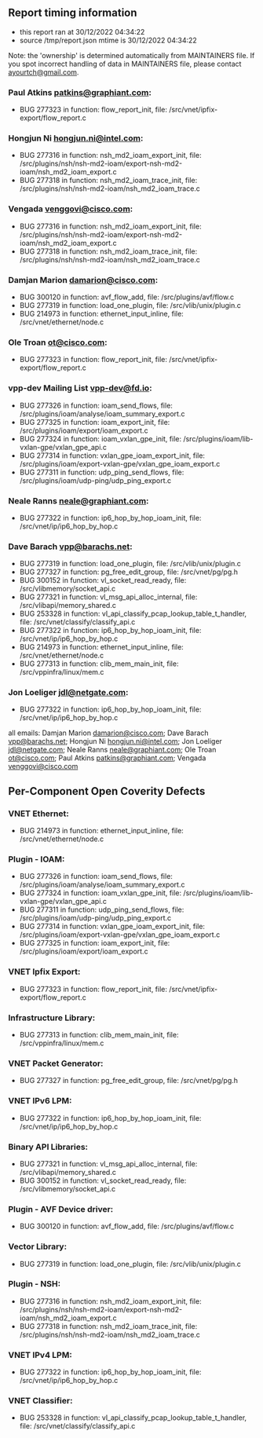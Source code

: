 ## Report timing information
  * this report ran at 30/12/2022 04:34:22
  * source /tmp/report.json mtime is 30/12/2022 04:34:22

Note: the 'ownership' is determined automatically from MAINTAINERS file. If you spot incorrect handling of data in MAINTAINERS file, please contact ayourtch@gmail.com.

### Paul Atkins <patkins@graphiant.com>:
  * BUG 277323 in function: flow_report_init, file: /src/vnet/ipfix-export/flow_report.c
### Hongjun Ni <hongjun.ni@intel.com>:
  * BUG 277316 in function: nsh_md2_ioam_export_init, file: /src/plugins/nsh/nsh-md2-ioam/export-nsh-md2-ioam/nsh_md2_ioam_export.c
  * BUG 277318 in function: nsh_md2_ioam_trace_init, file: /src/plugins/nsh/nsh-md2-ioam/nsh_md2_ioam_trace.c
### Vengada <venggovi@cisco.com>:
  * BUG 277316 in function: nsh_md2_ioam_export_init, file: /src/plugins/nsh/nsh-md2-ioam/export-nsh-md2-ioam/nsh_md2_ioam_export.c
  * BUG 277318 in function: nsh_md2_ioam_trace_init, file: /src/plugins/nsh/nsh-md2-ioam/nsh_md2_ioam_trace.c
### Damjan Marion <damarion@cisco.com>:
  * BUG 300120 in function: avf_flow_add, file: /src/plugins/avf/flow.c
  * BUG 277319 in function: load_one_plugin, file: /src/vlib/unix/plugin.c
  * BUG 214973 in function: ethernet_input_inline, file: /src/vnet/ethernet/node.c
### Ole Troan <ot@cisco.com>:
  * BUG 277323 in function: flow_report_init, file: /src/vnet/ipfix-export/flow_report.c
### vpp-dev Mailing List <vpp-dev@fd.io>:
  * BUG 277326 in function: ioam_send_flows, file: /src/plugins/ioam/analyse/ioam_summary_export.c
  * BUG 277325 in function: ioam_export_init, file: /src/plugins/ioam/export/ioam_export.c
  * BUG 277324 in function: ioam_vxlan_gpe_init, file: /src/plugins/ioam/lib-vxlan-gpe/vxlan_gpe_api.c
  * BUG 277314 in function: vxlan_gpe_ioam_export_init, file: /src/plugins/ioam/export-vxlan-gpe/vxlan_gpe_ioam_export.c
  * BUG 277311 in function: udp_ping_send_flows, file: /src/plugins/ioam/udp-ping/udp_ping_export.c
### Neale Ranns <neale@graphiant.com>:
  * BUG 277322 in function: ip6_hop_by_hop_ioam_init, file: /src/vnet/ip/ip6_hop_by_hop.c
### Dave Barach <vpp@barachs.net>:
  * BUG 277319 in function: load_one_plugin, file: /src/vlib/unix/plugin.c
  * BUG 277327 in function: pg_free_edit_group, file: /src/vnet/pg/pg.h
  * BUG 300152 in function: vl_socket_read_ready, file: /src/vlibmemory/socket_api.c
  * BUG 277321 in function: vl_msg_api_alloc_internal, file: /src/vlibapi/memory_shared.c
  * BUG 253328 in function: vl_api_classify_pcap_lookup_table_t_handler, file: /src/vnet/classify/classify_api.c
  * BUG 277322 in function: ip6_hop_by_hop_ioam_init, file: /src/vnet/ip/ip6_hop_by_hop.c
  * BUG 214973 in function: ethernet_input_inline, file: /src/vnet/ethernet/node.c
  * BUG 277313 in function: clib_mem_main_init, file: /src/vppinfra/linux/mem.c
### Jon Loeliger <jdl@netgate.com>:
  * BUG 277322 in function: ip6_hop_by_hop_ioam_init, file: /src/vnet/ip/ip6_hop_by_hop.c


all emails: Damjan Marion <damarion@cisco.com>; Dave Barach <vpp@barachs.net>; Hongjun Ni <hongjun.ni@intel.com>; Jon Loeliger <jdl@netgate.com>; Neale Ranns <neale@graphiant.com>; Ole Troan <ot@cisco.com>; Paul Atkins <patkins@graphiant.com>; Vengada <venggovi@cisco.com>


## Per-Component Open Coverity Defects
### VNET Ethernet:
  * BUG 214973 in function: ethernet_input_inline, file: /src/vnet/ethernet/node.c
### Plugin - IOAM:
  * BUG 277326 in function: ioam_send_flows, file: /src/plugins/ioam/analyse/ioam_summary_export.c
  * BUG 277324 in function: ioam_vxlan_gpe_init, file: /src/plugins/ioam/lib-vxlan-gpe/vxlan_gpe_api.c
  * BUG 277311 in function: udp_ping_send_flows, file: /src/plugins/ioam/udp-ping/udp_ping_export.c
  * BUG 277314 in function: vxlan_gpe_ioam_export_init, file: /src/plugins/ioam/export-vxlan-gpe/vxlan_gpe_ioam_export.c
  * BUG 277325 in function: ioam_export_init, file: /src/plugins/ioam/export/ioam_export.c
### VNET Ipfix Export:
  * BUG 277323 in function: flow_report_init, file: /src/vnet/ipfix-export/flow_report.c
### Infrastructure Library:
  * BUG 277313 in function: clib_mem_main_init, file: /src/vppinfra/linux/mem.c
### VNET Packet Generator:
  * BUG 277327 in function: pg_free_edit_group, file: /src/vnet/pg/pg.h
### VNET IPv6 LPM:
  * BUG 277322 in function: ip6_hop_by_hop_ioam_init, file: /src/vnet/ip/ip6_hop_by_hop.c
### Binary API Libraries:
  * BUG 277321 in function: vl_msg_api_alloc_internal, file: /src/vlibapi/memory_shared.c
  * BUG 300152 in function: vl_socket_read_ready, file: /src/vlibmemory/socket_api.c
### Plugin - AVF Device driver:
  * BUG 300120 in function: avf_flow_add, file: /src/plugins/avf/flow.c
### Vector Library:
  * BUG 277319 in function: load_one_plugin, file: /src/vlib/unix/plugin.c
### Plugin - NSH:
  * BUG 277316 in function: nsh_md2_ioam_export_init, file: /src/plugins/nsh/nsh-md2-ioam/export-nsh-md2-ioam/nsh_md2_ioam_export.c
  * BUG 277318 in function: nsh_md2_ioam_trace_init, file: /src/plugins/nsh/nsh-md2-ioam/nsh_md2_ioam_trace.c
### VNET IPv4 LPM:
  * BUG 277322 in function: ip6_hop_by_hop_ioam_init, file: /src/vnet/ip/ip6_hop_by_hop.c
### VNET Classifier:
  * BUG 253328 in function: vl_api_classify_pcap_lookup_table_t_handler, file: /src/vnet/classify/classify_api.c

